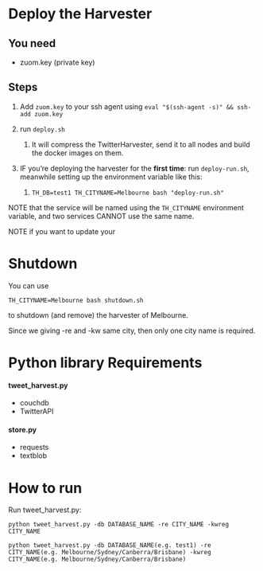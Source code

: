 # Deploy the Harvester



## You need

- zuom.key (private key)



## Steps

1. Add `zuom.key` to your ssh agent using `eval "$(ssh-agent -s)" && ssh-add zuom.key`

2. run `deploy.sh`

   1. It will compress the TwitterHarvester, send it to all nodes and build the docker images on them.

3. IF you’re deploying the harvester for the **first time**: run `deploy-run.sh`, meanwhile setting up the environment variable like this:

   1. ``````
      TH_DB=test1 TH_CITYNAME=Melbourne bash "deploy-run.sh"
      ``````



NOTE that the service will be named using the `TH_CITYNAME` environment variable, and two services CANNOT use the same name.

NOTE if you want to update your



# Shutdown

You can use

``````
TH_CITYNAME=Melbourne bash shutdown.sh
``````

to shutdown (and remove) the harvester of Melbourne.

Since we giving -re and -kw same city, then only one city name is required.



# Python library Requirements



#### tweet_harvest.py

- couchdb
- TwitterAPI

#### store.py

- requests
- textblob



# How to run

Run tweet_harvest.py:

```
python tweet_harvest.py -db DATABASE_NAME -re CITY_NAME -kwreg CITY_NAME
```

``````
python tweet_harvest.py -db DATABASE_NAME(e.g. test1) -re CITY_NAME(e.g. Melbourne/Sydney/Canberra/Brisbane) -kwreg CITY_NAME(e.g. Melbourne/Sydney/Canberra/Brisbane)
``````



